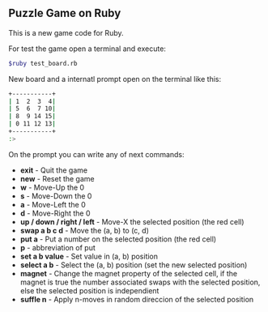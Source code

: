 ## Puzzle Game on Ruby

This is a new game code for Ruby.

For test the game open a terminal and execute:

~~~bash
$ruby test_board.rb
~~~

New board and a internatl prompt open on the terminal
like this:

~~~bash
+-----------+
| 1  2  3  4|
| 5  6  7 10|
| 8  9 14 15|
| 0 11 12 13|
+-----------+
:> 
~~~

On the prompt you can write any of next commands:

* __exit__ - Quit the game
* __new__ - Reset the game
* __w__ - Move-Up the 0
* __s__ - Move-Down the 0
* __a__ - Move-Left the 0
* __d__ - Move-Right the 0
* __up / down / right / left__ - Move-X the selected position (the red cell)
* __swap a b c d__ - Move the (a, b) to (c, d)
* __put a__ - Put a number on the selected position (the red cell)
* __p__ - abbreviation of put
* __set a b value__ - Set value in (a, b) position
* __select a b__ - Select the (a, b) position (set the new selected position)
* __magnet__ - Change the magnet property of the selected cell,
	if the magnet is true the number associated swaps with
	the selected position, else the selected position is independient
* __suffle n__ - Apply n-moves in random direccion of the selected position 